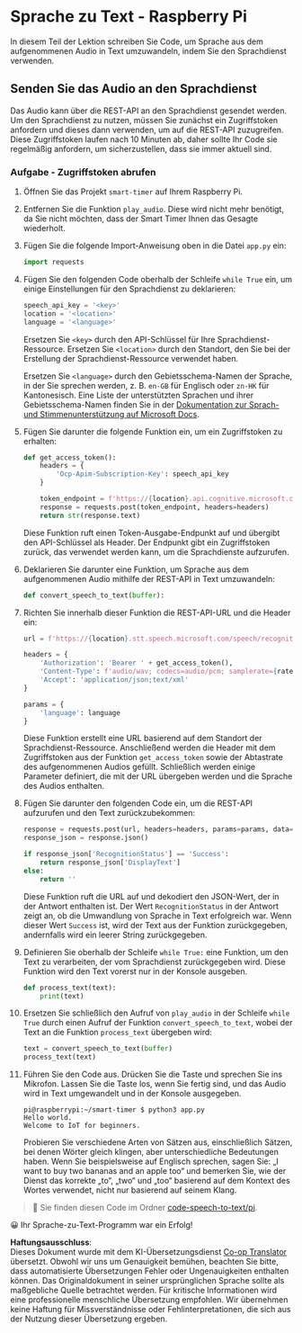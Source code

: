 <!--
CO_OP_TRANSLATOR_METADATA:
{
  "original_hash": "af249a24d4fe4f4de4806adbc3bc9d86",
  "translation_date": "2025-08-25T22:51:09+00:00",
  "source_file": "6-consumer/lessons/1-speech-recognition/pi-speech-to-text.md",
  "language_code": "de"
}
-->
# Sprache zu Text - Raspberry Pi

In diesem Teil der Lektion schreiben Sie Code, um Sprache aus dem aufgenommenen Audio in Text umzuwandeln, indem Sie den Sprachdienst verwenden.

## Senden Sie das Audio an den Sprachdienst

Das Audio kann über die REST-API an den Sprachdienst gesendet werden. Um den Sprachdienst zu nutzen, müssen Sie zunächst ein Zugriffstoken anfordern und dieses dann verwenden, um auf die REST-API zuzugreifen. Diese Zugriffstoken laufen nach 10 Minuten ab, daher sollte Ihr Code sie regelmäßig anfordern, um sicherzustellen, dass sie immer aktuell sind.

### Aufgabe - Zugriffstoken abrufen

1. Öffnen Sie das Projekt `smart-timer` auf Ihrem Raspberry Pi.

1. Entfernen Sie die Funktion `play_audio`. Diese wird nicht mehr benötigt, da Sie nicht möchten, dass der Smart Timer Ihnen das Gesagte wiederholt.

1. Fügen Sie die folgende Import-Anweisung oben in die Datei `app.py` ein:

    ```python
    import requests
    ```

1. Fügen Sie den folgenden Code oberhalb der Schleife `while True` ein, um einige Einstellungen für den Sprachdienst zu deklarieren:

    ```python
    speech_api_key = '<key>'
    location = '<location>'
    language = '<language>'
    ```

    Ersetzen Sie `<key>` durch den API-Schlüssel für Ihre Sprachdienst-Ressource. Ersetzen Sie `<location>` durch den Standort, den Sie bei der Erstellung der Sprachdienst-Ressource verwendet haben.

    Ersetzen Sie `<language>` durch den Gebietsschema-Namen der Sprache, in der Sie sprechen werden, z. B. `en-GB` für Englisch oder `zn-HK` für Kantonesisch. Eine Liste der unterstützten Sprachen und ihrer Gebietsschema-Namen finden Sie in der [Dokumentation zur Sprach- und Stimmenunterstützung auf Microsoft Docs](https://docs.microsoft.com/azure/cognitive-services/speech-service/language-support?WT.mc_id=academic-17441-jabenn#speech-to-text).

1. Fügen Sie darunter die folgende Funktion ein, um ein Zugriffstoken zu erhalten:

    ```python
    def get_access_token():
        headers = {
            'Ocp-Apim-Subscription-Key': speech_api_key
        }
    
        token_endpoint = f'https://{location}.api.cognitive.microsoft.com/sts/v1.0/issuetoken'
        response = requests.post(token_endpoint, headers=headers)
        return str(response.text)
    ```

    Diese Funktion ruft einen Token-Ausgabe-Endpunkt auf und übergibt den API-Schlüssel als Header. Der Endpunkt gibt ein Zugriffstoken zurück, das verwendet werden kann, um die Sprachdienste aufzurufen.

1. Deklarieren Sie darunter eine Funktion, um Sprache aus dem aufgenommenen Audio mithilfe der REST-API in Text umzuwandeln:

    ```python
    def convert_speech_to_text(buffer):
    ```

1. Richten Sie innerhalb dieser Funktion die REST-API-URL und die Header ein:

    ```python
    url = f'https://{location}.stt.speech.microsoft.com/speech/recognition/conversation/cognitiveservices/v1'

    headers = {
        'Authorization': 'Bearer ' + get_access_token(),
        'Content-Type': f'audio/wav; codecs=audio/pcm; samplerate={rate}',
        'Accept': 'application/json;text/xml'
    }

    params = {
        'language': language
    }
    ```

    Diese Funktion erstellt eine URL basierend auf dem Standort der Sprachdienst-Ressource. Anschließend werden die Header mit dem Zugriffstoken aus der Funktion `get_access_token` sowie der Abtastrate des aufgenommenen Audios gefüllt. Schließlich werden einige Parameter definiert, die mit der URL übergeben werden und die Sprache des Audios enthalten.

1. Fügen Sie darunter den folgenden Code ein, um die REST-API aufzurufen und den Text zurückzubekommen:

    ```python
    response = requests.post(url, headers=headers, params=params, data=buffer)
    response_json = response.json()

    if response_json['RecognitionStatus'] == 'Success':
        return response_json['DisplayText']
    else:
        return ''
    ```

    Diese Funktion ruft die URL auf und dekodiert den JSON-Wert, der in der Antwort enthalten ist. Der Wert `RecognitionStatus` in der Antwort zeigt an, ob die Umwandlung von Sprache in Text erfolgreich war. Wenn dieser Wert `Success` ist, wird der Text aus der Funktion zurückgegeben, andernfalls wird ein leerer String zurückgegeben.

1. Definieren Sie oberhalb der Schleife `while True:` eine Funktion, um den Text zu verarbeiten, der vom Sprachdienst zurückgegeben wird. Diese Funktion wird den Text vorerst nur in der Konsole ausgeben.

    ```python
    def process_text(text):
        print(text)
    ```

1. Ersetzen Sie schließlich den Aufruf von `play_audio` in der Schleife `while True` durch einen Aufruf der Funktion `convert_speech_to_text`, wobei der Text an die Funktion `process_text` übergeben wird:

    ```python
    text = convert_speech_to_text(buffer)
    process_text(text)
    ```

1. Führen Sie den Code aus. Drücken Sie die Taste und sprechen Sie ins Mikrofon. Lassen Sie die Taste los, wenn Sie fertig sind, und das Audio wird in Text umgewandelt und in der Konsole ausgegeben.

    ```output
    pi@raspberrypi:~/smart-timer $ python3 app.py 
    Hello world.
    Welcome to IoT for beginners.
    ```

    Probieren Sie verschiedene Arten von Sätzen aus, einschließlich Sätzen, bei denen Wörter gleich klingen, aber unterschiedliche Bedeutungen haben. Wenn Sie beispielsweise auf Englisch sprechen, sagen Sie: „I want to buy two bananas and an apple too“ und bemerken Sie, wie der Dienst das korrekte „to“, „two“ und „too“ basierend auf dem Kontext des Wortes verwendet, nicht nur basierend auf seinem Klang.

> 💁 Sie finden diesen Code im Ordner [code-speech-to-text/pi](../../../../../6-consumer/lessons/1-speech-recognition/code-speech-to-text/pi).

😀 Ihr Sprache-zu-Text-Programm war ein Erfolg!

**Haftungsausschluss**:  
Dieses Dokument wurde mit dem KI-Übersetzungsdienst [Co-op Translator](https://github.com/Azure/co-op-translator) übersetzt. Obwohl wir uns um Genauigkeit bemühen, beachten Sie bitte, dass automatisierte Übersetzungen Fehler oder Ungenauigkeiten enthalten können. Das Originaldokument in seiner ursprünglichen Sprache sollte als maßgebliche Quelle betrachtet werden. Für kritische Informationen wird eine professionelle menschliche Übersetzung empfohlen. Wir übernehmen keine Haftung für Missverständnisse oder Fehlinterpretationen, die sich aus der Nutzung dieser Übersetzung ergeben.